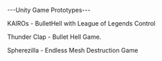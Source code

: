 ---Unity Game Prototypes---

KAIROs - BulletHell with League of Legends Control

Thunder Clap  - Bullet Hell Game. 

Spherezilla - Endless Mesh Destruction Game 




